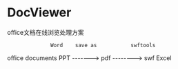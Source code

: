 # DocViewer
office文档在线浏览处理方案


                  Word    save as           swftools
office documents  PPT     ------->    pdf   -------->    swf
                  Excel

